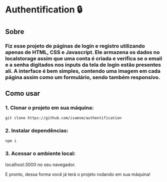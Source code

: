 ﻿# Authentification 🔒

## Sobre

### Fiz esse projeto de páginas de login e registro utilizando apenas de HTML, CSS e Javascript. Ele armazena os dados no localstorage assim que uma conta é criada e verifica se o email e a senha digitados nos inputs da tela de login estão presentes ali. A interface é bem simples, contendo uma imagem em cada página assim como um formulário, sendo também responsivo. 

## Como usar

### 1. Clonar o projeto em sua máquina:

```
git clone https://github.com/isamsm/authentification
```

### 2. Instalar dependências:

```
npm i
```

### 3. Acessar o ambiente local:

localhost:3000 no seu navegador.

E pronto, dessa forma você já terá o projeto rodando em sua máquina! 
